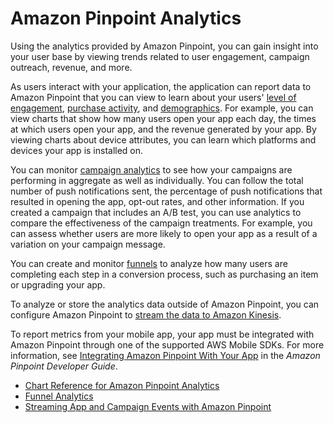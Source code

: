 # Amazon Pinpoint Analytics<a name="analytics"></a>

Using the analytics provided by Amazon Pinpoint, you can gain insight into your user base by viewing trends related to user engagement, campaign outreach, revenue, and more\.

As users interact with your application, the application can report data to Amazon Pinpoint that you can view to learn about your users' [level of engagement](analytics-charts.md#analytics-engagement), [purchase activity](analytics-charts.md#analytics-revenue), and [demographics](analytics-charts.md#analytics-demographics)\. For example, you can view charts that show how many users open your app each day, the times at which users open your app, and the revenue generated by your app\. By viewing charts about device attributes, you can learn which platforms and devices your app is installed on\.

You can monitor [campaign analytics](analytics-charts.md#analytics-campaigns) to see how your campaigns are performing in aggregate as well as individually\. You can follow the total number of push notifications sent, the percentage of push notifications that resulted in opening the app, opt\-out rates, and other information\. If you created a campaign that includes an A/B test, you can use analytics to compare the effectiveness of the campaign treatments\. For example, you can assess whether users are more likely to open your app as a result of a variation on your campaign message\.

You can create and monitor [funnels](analytics-funnels.md) to analyze how many users are completing each step in a conversion process, such as purchasing an item or upgrading your app\.

To analyze or store the analytics data outside of Amazon Pinpoint, you can configure Amazon Pinpoint to [stream the data to Amazon Kinesis](analytics-streaming.md)\.

To report metrics from your mobile app, your app must be integrated with Amazon Pinpoint through one of the supported AWS Mobile SDKs\. For more information, see [Integrating Amazon Pinpoint With Your App](http://docs.aws.amazon.com/pinpoint/latest/developerguide/mobile-sdk.html) in the *Amazon Pinpoint Developer Guide*\.


+ [Chart Reference for Amazon Pinpoint Analytics](analytics-charts.md)
+ [Funnel Analytics](analytics-funnels.md)
+ [Streaming App and Campaign Events with Amazon Pinpoint](analytics-streaming.md)